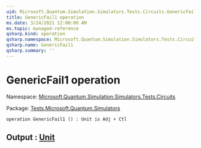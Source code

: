 ```yaml
---
uid: Microsoft.Quantum.Simulation.Simulators.Tests.Circuits.GenericFail1
title: GenericFail1 operation
ms.date: 3/24/2021 12:00:00 AM
ms.topic: managed-reference
qsharp.kind: operation
qsharp.namespace: Microsoft.Quantum.Simulation.Simulators.Tests.Circuits
qsharp.name: GenericFail1
qsharp.summary: ''
---
```


# GenericFail1 operation

Namespace: [Microsoft.Quantum.Simulation.Simulators.Tests.Circuits](xref:Microsoft.Quantum.Simulation.Simulators.Tests.Circuits)

Package: [Tests.Microsoft.Quantum.Simulators](https://nuget.org/packages/Tests.Microsoft.Quantum.Simulators)




```qsharp
operation GenericFail1 () : Unit is Adj + Ctl
```


## Output : [Unit](xref:microsoft.quantum.lang-ref.unit)

